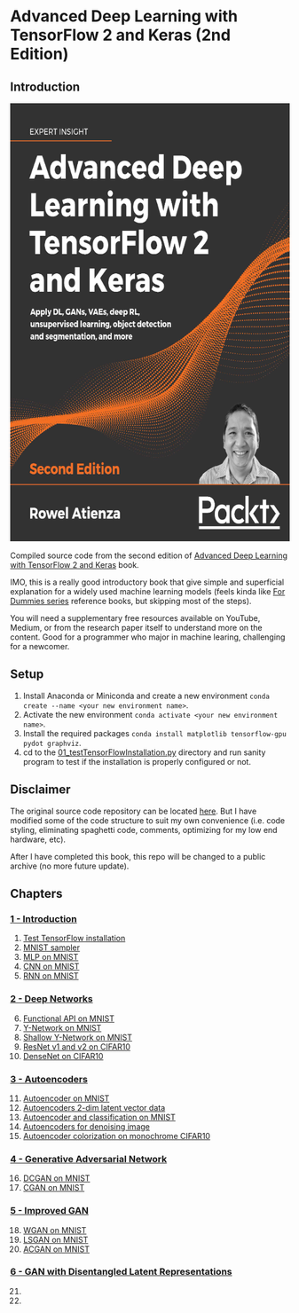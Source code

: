 # Advanced Deep Learning with TensorFlow 2 and Keras (2nd Edition)

## Introduction

<p align = "center">
  <img src = "https://raw.githubusercontent.com/hafiz-kamilin/excercise_advancedDeepLearningWithTensorFlow2AndKeras/main/source/book.png" width = "641" height = "790"/>
</p>

Compiled source code from the second edition of [Advanced Deep Learning with TensorFlow 2 and Keras](https://www.packtpub.com/product/advanced-deep-learning-with-tensorflow-2-and-keras-second-edition/9781838821654) book.

IMO, this is a really good introductory book that give simple and superficial explanation for a widely used machine learning models (feels kinda like [For Dummies series](https://www.dummies.com/) reference books, but skipping most of the steps). 

You will need a supplementary free resources available on YouTube, Medium, or from the research paper itself to understand more on the content. Good for a programmer who major in machine learing, challenging for a newcomer.

## Setup

1. Install Anaconda or Miniconda and create a new environment `conda create --name <your new environment name>`.
2. Activate the new environment `conda activate <your new environment name>`.
3. Install the required packages `conda install matplotlib tensorflow-gpu pydot graphviz`.
4. cd to the [01_testTensorFlowInstallation.py](source/ch01/01_testTensorFlowInstallation.py) directory and run sanity program to test if the installation is properly configured or not.

## Disclaimer

The original source code repository can be located [here](https://github.com/PacktPublishing/Advanced-Deep-Learning-with-Keras). But I have modified some of the code structure to suit my own convenience (i.e. code styling, eliminating spaghetti code, comments, optimizing for my low end hardware, etc).

After I have completed this book, this repo will be changed to a public archive (no more future update). 

## Chapters

### [1 - Introduction](source/ch01)
1. [Test TensorFlow installation](source/ch01/01_testTensorFlowInstallation.py)
2. [MNIST sampler](source/ch01/02_mnistSampler.py)
3. [MLP on MNIST](source/ch01/03_mnistMLP.py)
4. [CNN on MNIST](source/ch01/04._mnistCNN.py)
5. [RNN on MNIST](source/ch01/05_mnistRNN.py)

### [2 - Deep Networks](source/ch02)
6. [Functional API on MNIST](source/ch02/06_functionalCNN.py)
7. [Y-Network on MNIST](source/ch02/07_yNetworkCNN.py)
8. [Shallow Y-Network on MNIST](source/ch02/08_ModifiedYNetworkCNN.py)
9. [ResNet v1 and v2 on CIFAR10](source/ch02/09_resNETcifar10.py)
10. [DenseNet on CIFAR10](source/ch02/10_denseNETcifar10.py)

### [3 - Autoencoders](source/ch03)
11. [Autoencoder on MNIST](source/ch03/11_MNISTautoencoder.py)
12. [Autoencoders 2-dim latent vector data](source/ch03/12_MNISTautoencoderAE2dim.py)
13. [Autoencoder and classification on MNIST](source/ch03/13_MNISTautoencoderClassification.py)
14. [Autoencoders for denoising image](source/ch03/14_MNISTdenoisingAutoencoder.py)
15. [Autoencoder colorization on monochrome CIFAR10](source/ch03/15_CIFAR10autoencoderColorization.py)

### [4 - Generative Adversarial Network](source/ch04)
16. [DCGAN on MNIST](source/ch04/16_MNISTdcgan.py)
17. [CGAN on MNIST](source/ch04/17_MNISTcgan.py)

### [5 - Improved GAN](source/ch05)
18. [WGAN on MNIST](source/ch05/18_MNISTwgan.py)
19. [LSGAN on MNIST](source/ch05/19_MNISTlsgan.py)
20. [ACGAN on MNIST](source/ch05/20_MNISTacgan.py)

### [6 - GAN with Disentangled Latent Representations](source/ch06)
21. 
22. 
